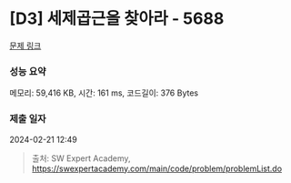# [D3] 세제곱근을 찾아라 - 5688 

[문제 링크](https://swexpertacademy.com/main/code/problem/problemDetail.do?contestProbId=AWXVyCaKugQDFAUo) 

### 성능 요약

메모리: 59,416 KB, 시간: 161 ms, 코드길이: 376 Bytes

### 제출 일자

2024-02-21 12:49



> 출처: SW Expert Academy, https://swexpertacademy.com/main/code/problem/problemList.do